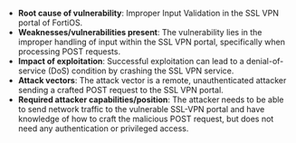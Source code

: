 - **Root cause of vulnerability**: Improper Input Validation in the SSL VPN portal of FortiOS.
- **Weaknesses/vulnerabilities present**: The vulnerability lies in the improper handling of input within the SSL VPN portal, specifically when processing POST requests.
- **Impact of exploitation**: Successful exploitation can lead to a denial-of-service (DoS) condition by crashing the SSL VPN service.
- **Attack vectors**: The attack vector is a remote, unauthenticated attacker sending a crafted POST request to the SSL VPN portal.
- **Required attacker capabilities/position**: The attacker needs to be able to send network traffic to the vulnerable SSL-VPN portal and have knowledge of how to craft the malicious POST request, but does not need any authentication or privileged access.
